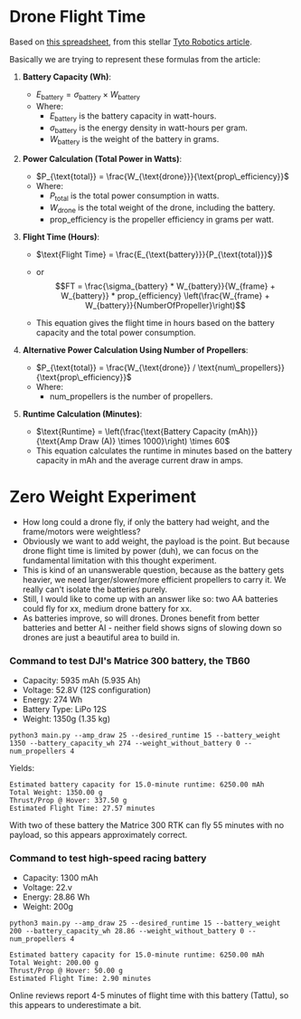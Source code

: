# Drone Flight Time

Based on [this spreadsheet](https://docs.google.com/spreadsheets/d/1G9zeRnEKNyZKFfD0QQFb3an53sGvwxXs6VtPaq8duSM/edit#gid=0), from this stellar [Tyto Robotics article](https://www.tytorobotics.com/blogs/articles/how-to-increase-drone-flight-time-and-lift-capacity).

Basically we are trying to represent these formulas from the article:

1. **Battery Capacity (Wh)**:
   - $E_{\text{battery}} = \sigma_{\text{battery}} \times W_{\text{battery}}$
   - Where:
     - $E_{\text{battery}}$ is the battery capacity in watt-hours.
     - $\sigma_{\text{battery}}$ is the energy density in watt-hours per gram.
     - $W_{\text{battery}}$ is the weight of the battery in grams.

2. **Power Calculation (Total Power in Watts)**:
   - $P_{\text{total}} = \frac{W_{\text{drone}}}{\text{prop\_efficiency}}$
   - Where:
     - $P_{\text{total}}$ is the total power consumption in watts.
     - $W_{\text{drone}}$ is the total weight of the drone, including the battery.
     - $\text{prop\_efficiency}$ is the propeller efficiency in grams per watt.

3. **Flight Time (Hours)**:
   - $\text{Flight Time} = \frac{E_{\text{battery}}}{P_{\text{total}}}$
   - or $$FT = \frac{\sigma_{battery} * W_{battery}}{W_{frame} + W_{battery}} * prop_{efficiency} \left(\frac{W_{frame} + W_{battery}}{NumberOfPropeller}\right)$$

   - This equation gives the flight time in hours based on the battery capacity and the total power consumption.

4. **Alternative Power Calculation Using Number of Propellers**:
   - $P_{\text{total}} = \frac{W_{\text{drone}} / \text{num\_propellers}}{\text{prop\_efficiency}}$
   - Where:
     - $\text{num\_propellers}$ is the number of propellers.

5. **Runtime Calculation (Minutes)**:
   - $\text{Runtime} = \left(\frac{\text{Battery Capacity (mAh)}}{\text{Amp Draw (A)} \times 1000}\right) \times 60$
   - This equation calculates the runtime in minutes based on the battery capacity in mAh and the average current draw in amps.

# Zero Weight Experiment
- How long could a drone fly, if only the battery had weight, and the frame/motors were weightless?
- Obviously we want to add weight, the payload is the point. But because drone flight time is limited by power (duh), we can focus on the fundamental limitation with this thought experiment.
- This is kind of an unanswerable question, because as the battery gets heavier, we need larger/slower/more efficient propellers to carry it. We really can't isolate the batteries purely.
- Still, I would like to come up with an answer like so: two AA batteries could fly for xx, medium drone battery for xx.
- As batteries improve, so will drones. Drones benefit from better batteries and better AI - neither field shows signs of slowing down so drones are just a beautiful area to build in.

### Command to test DJI's Matrice 300 battery, the TB60
- Capacity: 5935 mAh (5.935 Ah)
- Voltage: 52.8V (12S configuration)
- Energy: 274 Wh
- Battery Type: LiPo 12S
- Weight: 1350g (1.35 kg)

`python3 main.py --amp_draw 25 --desired_runtime 15 --battery_weight 1350 --battery_capacity_wh 274 --weight_without_battery 0 --num_propellers 4`

Yields:

```
Estimated battery capacity for 15.0-minute runtime: 6250.00 mAh
Total Weight: 1350.00 g
Thrust/Prop @ Hover: 337.50 g
Estimated Flight Time: 27.57 minutes
```

With two of these battery the Matrice 300 RTK can fly 55 minutes with no payload, so this appears approximately correct.

### Command to test high-speed racing battery
- Capacity: 1300 mAh
- Voltage: 22.v
- Energy: 28.86 Wh
- Weight: 200g

`python3 main.py --amp_draw 25 --desired_runtime 15 --battery_weight 200 --battery_capacity_wh 28.86 --weight_without_battery 0 --num_propellers 4`

```
Estimated battery capacity for 15.0-minute runtime: 6250.00 mAh
Total Weight: 200.00 g
Thrust/Prop @ Hover: 50.00 g
Estimated Flight Time: 2.90 minutes
```

Online reviews report 4-5 minutes of flight time with this battery (Tattu), so this appears to underestimate a bit.
